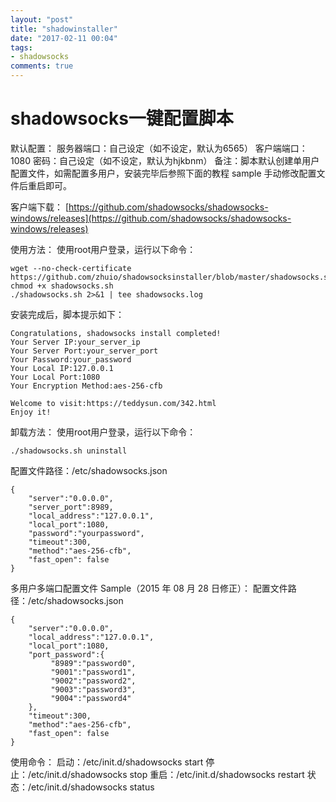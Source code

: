 ```yaml
---
layout: "post"
title: "shadowinstaller"
date: "2017-02-11 00:04"
tags:
- shadowsocks
comments: true
---
```


# shadowsocks一键配置脚本
默认配置：
服务器端口：自己设定（如不设定，默认为6565）
客户端端口：1080
密码：自己设定（如不设定，默认为hjkbnm）
备注：脚本默认创建单用户配置文件，如需配置多用户，安装完毕后参照下面的教程 sample 手动修改配置文件后重启即可。

客户端下载：
[https://github.com/shadowsocks/shadowsocks-windows/releases](https://github.com/shadowsocks/shadowsocks-windows/releases)

使用方法：
使用root用户登录，运行以下命令：

    wget --no-check-certificate https://github.com/zhuio/shadowsocksinstaller/blob/master/shadowsocks.sh
    chmod +x shadowsocks.sh
    ./shadowsocks.sh 2>&1 | tee shadowsocks.log

安装完成后，脚本提示如下：

    Congratulations, shadowsocks install completed!
    Your Server IP:your_server_ip
    Your Server Port:your_server_port
    Your Password:your_password
    Your Local IP:127.0.0.1
    Your Local Port:1080
    Your Encryption Method:aes-256-cfb

    Welcome to visit:https://teddysun.com/342.html
    Enjoy it!

卸载方法：
使用root用户登录，运行以下命令：

    ./shadowsocks.sh uninstall


配置文件路径：/etc/shadowsocks.json

    {
        "server":"0.0.0.0",
        "server_port":8989,
        "local_address":"127.0.0.1",
        "local_port":1080,
        "password":"yourpassword",
        "timeout":300,
        "method":"aes-256-cfb",
        "fast_open": false
    }

多用户多端口配置文件 Sample（2015 年 08 月 28 日修正）：
配置文件路径：/etc/shadowsocks.json

    {
        "server":"0.0.0.0",
        "local_address":"127.0.0.1",
        "local_port":1080,
        "port_password":{
             "8989":"password0",
             "9001":"password1",
             "9002":"password2",
             "9003":"password3",
             "9004":"password4"
        },
        "timeout":300,
        "method":"aes-256-cfb",
        "fast_open": false
    }

使用命令：
启动：/etc/init.d/shadowsocks start
停止：/etc/init.d/shadowsocks stop
重启：/etc/init.d/shadowsocks restart
状态：/etc/init.d/shadowsocks status
